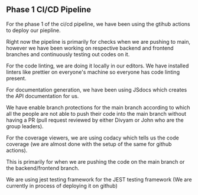 ## Phase 1 CI/CD Pipeline

For the phase 1 of the ci/cd pipeline, we have been using the gtihub actions to deploy our piepline.

Right now the pipeline is primarily for checks when we are pushing to main, however we have been working on respective backend and frontend branches and continuously testing out codes on it.

For the code linting, we are doing it locally in our editors. We have installed linters like prettier on everyone's machine so everyone has code linting present.

For documentation generation, we have been using JSdocs which creates the API documentation for us.

We have enable branch protections for the main branch according to which all the people are not able to push their code into the main branch without having a PR (pull request reviewed by either Divyam or John who are the group leaders).

For the coverage viewers, we are using codacy which tells us the code coverage (we are almost done with the setup of the same for github actions).

This is primarily for when we are pushing the code on the main branch or the backend/frontend branch.

We are using jest testing framework for the JEST testing framework (We are currently in process of deploying it on github)
